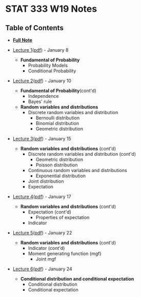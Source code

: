 # STAT 333 W19 Notes

## Table of Contents

* __[Full Note](./pdf/full_note.pdf)__

* [Lecture 1](./md/01_Jan_08.md)([pdf](./pdf/01_Jan_08.pdf)) - January 8
  * __Fundamental of Probability__
    * Probability Models
    * Conditional Probability
* [Lecture 2](./md/02_Jan_10.md)([pdf](./pdf/02_Jan_10.pdf)) - January 10
  * __Fundamental of Probability__(cont'd)
    * Independence
    * Bayes' rule
  * __Random variables and distributions__
    * Discrete random variables and distribution
      * Bernoulli distribution
      * Binomial distribution
      * Geometric distribution
* [Lecture 3](./md/03_Jan_15.md)([pdf](./pdf/03_Jan_15.pdf)) - January 15
  * __Random variables and distributions__ (cont'd)
    * Discrete random variables and distribution (cont'd)
      * Geometric distribution
      * Poisson distribution
    * Continuous random variables and distributions
      * Exponential distribution
    * Joint distribution
    * Expectation
* [Lecture 4](./md/04_Jan_17.md)([pdf](./pdf/04_Jan_17.pdf)) - January 17
  * __Random variables and distributions__ (cont'd)
    * Expectation (cont'd)
      * Properties of expectation
    * Indicator
* [Lecture 5](./md/05_Jan_22.md)([pdf](./pdf/05_Jan_22.pdf)) - January 22
  * __Random variables and distributions__ (cont'd)
    * Indicator (cont'd)
    * Moment generating function (mgf)
      * Joint mgf
* [Lecture 6](./md/06_Jan_24.md)([pdf](./pdf/06_Jan_24.pdf)) - January 24
  * __Conditional distribution and conditional expectation__
    * Conditional distribution
    * Conditional expectation